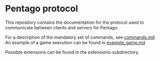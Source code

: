 # Pentago protocol

This repository contains the documentation for the protocol used to communicate between clients and servers for Pentago. 

For a description of the mandatory set of commands, see [commands.md](commands.md). An example of a game execution can be found in [example_game.md](example_game.md) 

Possible extensions can be found in the extensions-subdirectory. 
